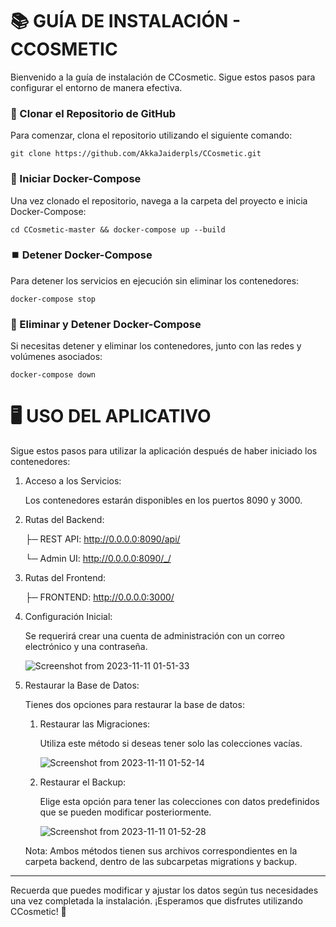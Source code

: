 # 📚 GUÍA DE INSTALACIÓN - CCOSMETIC

Bienvenido a la guía de instalación de CCosmetic. Sigue estos pasos para configurar el entorno de manera efectiva.
### 🚀 Clonar el Repositorio de GitHub

Para comenzar, clona el repositorio utilizando el siguiente comando:

```shell
git clone https://github.com/AkkaJaiderpls/CCosmetic.git
```

### 🐳 Iniciar Docker-Compose

Una vez clonado el repositorio, navega a la carpeta del proyecto e inicia Docker-Compose:

```shell
cd CCosmetic-master && docker-compose up --build
```

### ⏹️ Detener Docker-Compose

Para detener los servicios en ejecución sin eliminar los contenedores:

```shell
docker-compose stop
```

### 🧹 Eliminar y Detener Docker-Compose

Si necesitas detener y eliminar los contenedores, junto con las redes y volúmenes asociados:

```shell
docker-compose down
```

# 🖥️ USO DEL APLICATIVO

Sigue estos pasos para utilizar la aplicación después de haber iniciado los contenedores:

1. Acceso a los Servicios:
        
    Los contenedores estarán disponibles en los puertos 8090 y 3000.

2. Rutas del Backend:
        
    ├─ REST API: http://0.0.0.0:8090/api/

    └─ Admin UI: http://0.0.0.0:8090/_/

3. Rutas del Frontend:

    ├─ FRONTEND: http://0.0.0.0:3000/

4. Configuración Inicial:
        
    Se requerirá crear una cuenta de administración con un correo electrónico y una contraseña.

    ![Screenshot from 2023-11-11 01-51-33](https://github.com/AkkaJaiderpls/CCosmetic/assets/82175311/9396bf72-e408-4947-8536-57da6b2ef2d9)

5. Restaurar la Base de Datos:
    
    Tienes dos opciones para restaurar la base de datos:

    1. Restaurar las Migraciones:
            
        Utiliza este método si deseas tener solo las colecciones vacías.
        
        ![Screenshot from 2023-11-11 01-52-14](https://github.com/AkkaJaiderpls/CCosmetic/assets/82175311/60db6926-1d2a-4bfa-8aee-5a46c94d78dc)

    2. Restaurar el Backup:
        
        Elige esta opción para tener las colecciones con datos predefinidos que se pueden modificar posteriormente.
        
        ![Screenshot from 2023-11-11 01-52-28](https://github.com/AkkaJaiderpls/CCosmetic/assets/82175311/ba9ff3a0-c141-430d-aedc-39112f587655)
        
    Nota: Ambos métodos tienen sus archivos correspondientes en la carpeta backend, dentro de las subcarpetas migrations y backup.

- - -

Recuerda que puedes modificar y ajustar los datos según tus necesidades una vez completada la instalación. ¡Esperamos que disfrutes utilizando CCosmetic! 🌟
